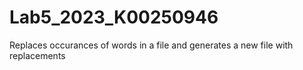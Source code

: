 # Lab5_2023_K00250946
Replaces occurances of words in a file and generates a new file with replacements
